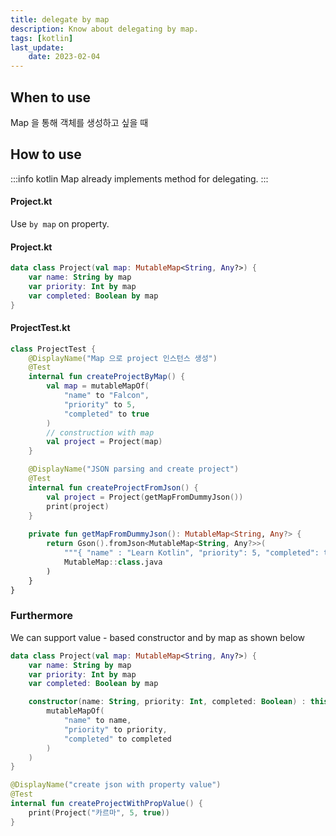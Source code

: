 ```yaml
---
title: delegate by map
description: Know about delegating by map.
tags: [kotlin]
last_update:
    date: 2023-02-04
---
```


## When to use
Map 을 통해 객체를 생성하고 싶을 때

## How to use
:::info
kotlin Map already implements method for delegating.
:::

#### Project.kt
Use `by map` on property.

#### Project.kt
```kotlin
data class Project(val map: MutableMap<String, Any?>) {
    var name: String by map
    var priority: Int by map
    var completed: Boolean by map
}
```

#### ProjectTest.kt
```kotlin
class ProjectTest {
    @DisplayName("Map 으로 project 인스턴스 생성")
    @Test
    internal fun createProjectByMap() {
        val map = mutableMapOf(
            "name" to "Falcon",
            "priority" to 5,
            "completed" to true
        )
        // construction with map
        val project = Project(map)
    }

    @DisplayName("JSON parsing and create project")
    @Test
    internal fun createProjectFromJson() {
        val project = Project(getMapFromDummyJson())
        print(project)
    }
    
    private fun getMapFromDummyJson(): MutableMap<String, Any?> {
        return Gson().fromJson<MutableMap<String, Any?>>(
            """{ "name" : "Learn Kotlin", "priority": 5, "completed": true}""",
            MutableMap::class.java
        )
    }
}
```

### Furthermore
We can support value - based constructor and by map as shown below
```kotlin
data class Project(val map: MutableMap<String, Any?>) {
    var name: String by map
    var priority: Int by map
    var completed: Boolean by map

    constructor(name: String, priority: Int, completed: Boolean) : this(
        mutableMapOf(
            "name" to name,
            "priority" to priority,
            "completed" to completed
        )
    )
}
```

```kotlin
@DisplayName("create json with property value")
@Test
internal fun createProjectWithPropValue() {
    print(Project("카르마", 5, true))
}
```